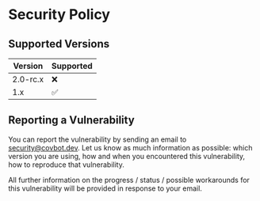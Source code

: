 # Security Policy

## Supported Versions

| Version  | Supported          |
| -------- | ------------------ |
| 2.0-rc.x | :x:                |
| 1.x      | :white_check_mark: |

## Reporting a Vulnerability

You can report the vulnerability by sending an email to security@covbot.dev. Let us know as much information as possible: which version you are using, how and when you encountered this vulnerability, how to reproduce that vulnerability.

All further information on the progress / status / possible workarounds for this vulnerability will be provided in response to your email.
